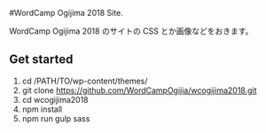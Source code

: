 #WordCamp Ogijima 2018 Site.

WordCamp Ogijima 2018 のサイトの CSS とか画像などをおきます。

## Get started

1. cd /PATH/TO/wp-content/themes/
2. git clone https://github.com/WordCampOgijia/wcogijima2018.git
3. cd wcogijima2018
4. npm install
5. npm run gulp sass
